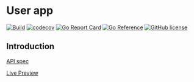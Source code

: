 # User app

[![Build](https://github.com/blackhorseya/user-app/actions/workflows/build.yml/badge.svg)](https://github.com/blackhorseya/user-app/actions/workflows/build.yml)
[![codecov](https://codecov.io/gh/blackhorseya/user-app/branch/main/graph/badge.svg?token=bNjMyLPuHy)](https://codecov.io/gh/blackhorseya/user-app)
[![Go Report Card](https://goreportcard.com/badge/github.com/blackhorseya/user-app)](https://goreportcard.com/report/github.com/blackhorseya/user-app)
[![Go Reference](https://pkg.go.dev/badge/github.com/blackhorseya/user-app)](https://pkg.go.dev/github.com/blackhorseya/user-app)
[![GitHub license](https://img.shields.io/github/license/blackhorseya/user-app)](https://github.com/blackhorseya/user-app/blob/main/LICENSE)

## Introduction

[API spec](https://user.seancheng.space/api/docs/index.html)

[Live Preview](https://user.seancheng.space)
